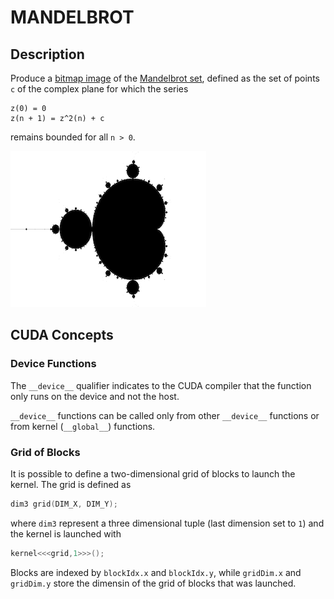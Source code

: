 # MANDELBROT

## Description

Produce a [bitmap image](https://en.wikipedia.org/wiki/Netpbm#File_formats) of the [Mandelbrot set](https://en.wikipedia.org/wiki/Mandelbrot_set), defined as the set of points `c` of the complex plane for which the series

```text
z(0) = 0
z(n + 1) = z^2(n) + c
```

remains bounded for all `n > 0`.

![mandelbrot](mandelbrot_gpu.png)

## CUDA Concepts

### Device Functions

The `__device__` qualifier indicates to the CUDA compiler that the function only runs on the device and not the host.

`__device__` functions can be called only from other `__device__` functions or from kernel (`__global__`) functions.

### Grid of Blocks

It is possible to define a two-dimensional grid of blocks to launch the kernel. The grid is defined as

```cpp
dim3 grid(DIM_X, DIM_Y);
```

where `dim3` represent a three dimensional tuple (last dimension set to `1`) and the kernel is launched with

```cpp
kernel<<<grid,1>>>();
```

Blocks are indexed by `blockIdx.x` and `blockIdx.y`, while `gridDim.x` and `gridDim.y` store the dimensin of the grid of blocks that was launched.
